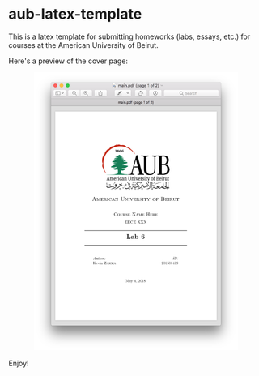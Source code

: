 # aub-latex-template

This is a latex template for submitting homeworks (labs, essays, etc.) for courses at the American University of Beirut.

Here's a preview of the cover page:

<p align="center">
 <img src="./assets/cover-page.png" alt="Drawing" width=80%>
</p>

Enjoy!
